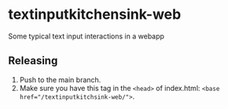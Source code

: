 # textinputkitchensink-web
Some typical text input interactions in a webapp

## Releasing
 1. Push to the main branch.
 2. Make sure you have this tag in the `<head>` of index.html: `<base href="/textinputkitchsink-web/">`.

